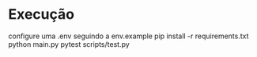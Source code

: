 # Execução
configure uma .env seguindo a env.example
pip install -r requirements.txt
python main.py
pytest scripts/test.py
